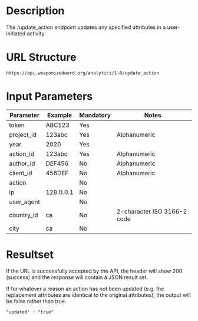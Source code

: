 # Description
The /update_action endpoint updates any specified attributes in a user-initiated activity.

# URL Structure
```
https://api.weaponizedword.org/analytics/1-0/update_action
```

# Input Parameters
<table>
  <thead>
  <tr>
    <th>Parameter</th>
    <th>Example</th>
    <th>Mandatory</th>
    <th>Notes</th>
  </tr>
  </thead>
  <tbody>
  <tr>
    <td>token</td>
    <td>ABC123</td>
    <td>Yes</td>
    <td></td>
  </tr>
  <tr>
    <td>project_id</td>
    <td>123abc</td>
    <td>Yes</td>
    <td>Alphanumeric</td>
  </tr>
  <tr>
    <td>year</td>
    <td>2020</td>
    <td>Yes</td>
    <td></td>
  </tr>
  <tr>
    <td>action_id</td>
    <td>123abc</td>
    <td>Yes</td>
    <td>Alphanumeric</td>
  </tr>
  <tr>
    <td>author_id</td>
    <td>DEF456</td>
    <td>No</td>
    <td>Alphanumeric</td>
  </tr>
  <tr>
    <td>client_id</td>
    <td>456DEF</td>
   <td>No</td>
    <td>Alphanumeric</td>
  </tr>
  <tr>
    <td>action</td>
    <td></td>
    <td>No</td>
    <td></td>
  </tr>
  <tr>
    <td>ip</td>
    <td>128.0.0.1</td>
    <td>No</td>
    <td></td>
  </tr>
  <tr>
    <td>user_agent</td>
    <td></td>
    <td>No</td>
    <td></td>
  </tr>
  <tr>
    <td>country_id</td>
    <td>ca</td>
    <td>No</td>
    <td>2-character ISO 3166-2 code</td>
  </tr>
  <tr>
    <td>city</td>
    <td>ca</td>
    <td>No</td>
    <td></td>
  </tr>
  </tbody>
</table>

# Resultset
If the URL is successfully accepted by the API, the header will show 200 (success) and the response will contain a JSON result set.

If for whatever a reason an action has not been updated (e.g. the replacement attributes are identical to the original attributes), the output will be false rather than true.

```
"updated" : "true"
```
